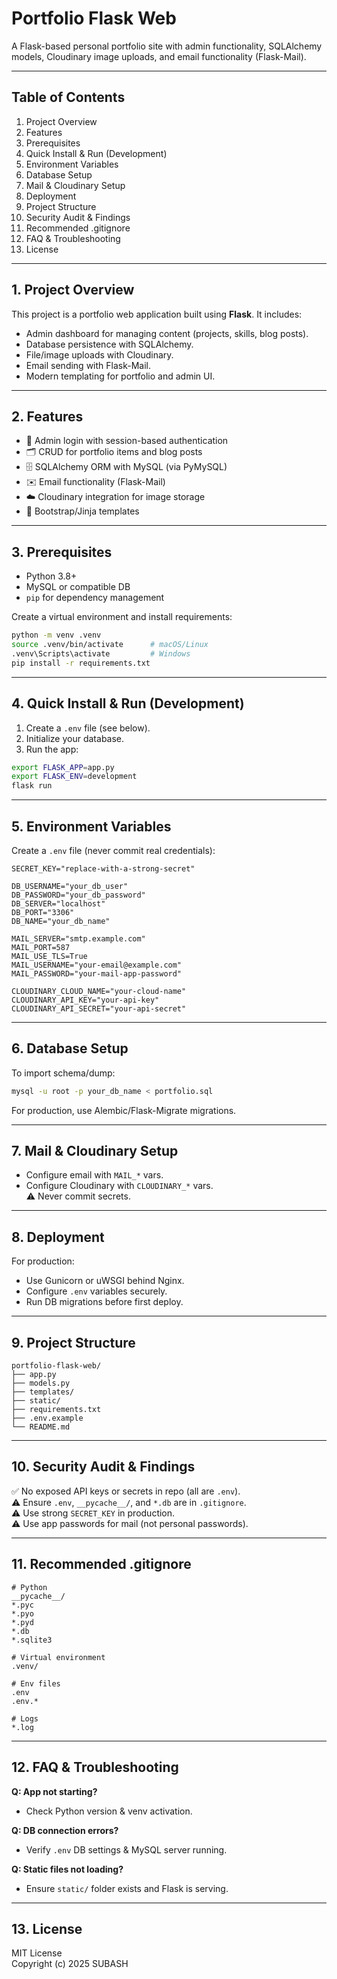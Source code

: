 # Portfolio Flask Web

A Flask-based personal portfolio site with admin functionality, SQLAlchemy models, Cloudinary image uploads, and email functionality (Flask-Mail).

---

## Table of Contents
1. Project Overview  
2. Features  
3. Prerequisites  
4. Quick Install & Run (Development)  
5. Environment Variables  
6. Database Setup  
7. Mail & Cloudinary Setup  
8. Deployment  
9. Project Structure  
10. Security Audit & Findings  
11. Recommended .gitignore  
12. FAQ & Troubleshooting  
13. License  

---

## 1. Project Overview
This project is a portfolio web application built using **Flask**. It includes:
- Admin dashboard for managing content (projects, skills, blog posts).
- Database persistence with SQLAlchemy.
- File/image uploads with Cloudinary.
- Email sending with Flask-Mail.
- Modern templating for portfolio and admin UI.

---

## 2. Features
- 🔐 Admin login with session-based authentication  
- 🗂 CRUD for portfolio items and blog posts  
- 🗄 SQLAlchemy ORM with MySQL (via PyMySQL)  
- ✉️ Email functionality (Flask-Mail)  
- ☁️ Cloudinary integration for image storage  
- 🎨 Bootstrap/Jinja templates  

---

## 3. Prerequisites
- Python 3.8+  
- MySQL or compatible DB  
- `pip` for dependency management  

Create a virtual environment and install requirements:
```bash
python -m venv .venv
source .venv/bin/activate      # macOS/Linux
.venv\Scripts\activate         # Windows
pip install -r requirements.txt
```

---

## 4. Quick Install & Run (Development)
1. Create a `.env` file (see below).  
2. Initialize your database.  
3. Run the app:
```bash
export FLASK_APP=app.py
export FLASK_ENV=development
flask run
```

---

## 5. Environment Variables
Create a `.env` file (never commit real credentials):

```env
SECRET_KEY="replace-with-a-strong-secret"

DB_USERNAME="your_db_user"
DB_PASSWORD="your_db_password"
DB_SERVER="localhost"
DB_PORT="3306"
DB_NAME="your_db_name"

MAIL_SERVER="smtp.example.com"
MAIL_PORT=587
MAIL_USE_TLS=True
MAIL_USERNAME="your-email@example.com"
MAIL_PASSWORD="your-mail-app-password"

CLOUDINARY_CLOUD_NAME="your-cloud-name"
CLOUDINARY_API_KEY="your-api-key"
CLOUDINARY_API_SECRET="your-api-secret"
```

---

## 6. Database Setup
To import schema/dump:
```bash
mysql -u root -p your_db_name < portfolio.sql
```
For production, use Alembic/Flask-Migrate migrations.

---

## 7. Mail & Cloudinary Setup
- Configure email with `MAIL_*` vars.  
- Configure Cloudinary with `CLOUDINARY_*` vars.  
⚠️ Never commit secrets.

---

## 8. Deployment
For production:
- Use Gunicorn or uWSGI behind Nginx.  
- Configure `.env` variables securely.  
- Run DB migrations before first deploy.  

---

## 9. Project Structure
```text
portfolio-flask-web/
├── app.py
├── models.py
├── templates/
├── static/
├── requirements.txt
├── .env.example
└── README.md
```

---

## 10. Security Audit & Findings
✅ No exposed API keys or secrets in repo (all are `.env`).  
⚠️ Ensure `.env`, `__pycache__/`, and `*.db` are in `.gitignore`.  
⚠️ Use strong `SECRET_KEY` in production.  
⚠️ Use app passwords for mail (not personal passwords).  

---

## 11. Recommended .gitignore
```gitignore
# Python
__pycache__/
*.pyc
*.pyo
*.pyd
*.db
*.sqlite3

# Virtual environment
.venv/

# Env files
.env
.env.*

# Logs
*.log
```

---

## 12. FAQ & Troubleshooting
**Q: App not starting?**  
- Check Python version & venv activation.  

**Q: DB connection errors?**  
- Verify `.env` DB settings & MySQL server running.  

**Q: Static files not loading?**  
- Ensure `static/` folder exists and Flask is serving.  

---

## 13. License
MIT License  
Copyright (c) 2025 SUBASH
